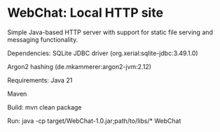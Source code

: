 # WebChat: Local HTTP site
Simple Java-based HTTP server with support for static file serving and messaging functionality.

Dependencies:
SQLite JDBC driver (org.xerial:sqlite-jdbc:3.49.1.0)

Argon2 hashing (de.mkammerer:argon2-jvm:2.12)

Requirements:
Java 21

Maven

Build:
mvn clean package

Run:
java -cp target/WebChat-1.0.jar;path/to/libs/* WebChat
